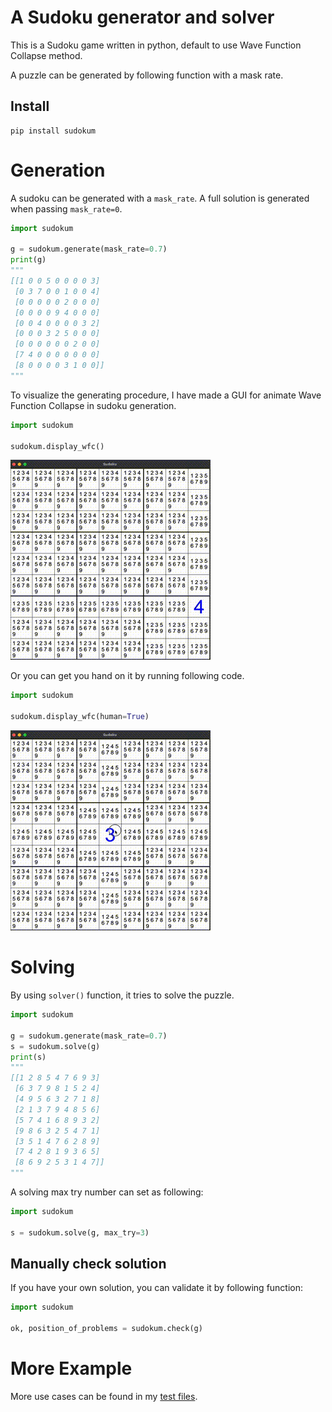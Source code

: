 # A Sudoku generator and solver

This is a Sudoku game written in python, default to use Wave Function Collapse method.

A puzzle can be generated by following function with a mask rate.

## Install

```shell
pip install sudokum
```

# Generation

A sudoku can be generated with a `mask_rate`. A full solution is generated when passing `mask_rate=0`.

```python
import sudokum

g = sudokum.generate(mask_rate=0.7)
print(g)
"""
[[1 0 0 5 0 0 0 0 3]
 [0 3 7 0 0 1 0 0 4]
 [0 0 0 0 0 2 0 0 0]
 [0 0 0 0 9 4 0 0 0]
 [0 0 4 0 0 0 0 3 2]
 [0 0 0 3 2 5 0 0 0]
 [0 0 0 0 0 0 2 0 0]
 [7 4 0 0 0 0 0 0 0]
 [8 0 0 0 0 3 1 0 0]]
"""
```

To visualize the generating procedure, I have made a GUI for animate Wave Function Collapse in sudoku generation.

```python
import sudokum

sudokum.display_wfc()
```

![auto](https://github.com/MorvanZhou/sudoku/raw/main/demo/sudoku_auto.gif)

Or you can get you hand on it by running following code.

```python
import sudokum

sudokum.display_wfc(human=True)
```

![human](https://github.com/MorvanZhou/sudoku/raw/main/demo/sudoku_human.gif)

# Solving

By using `solver()` function, it tries to solve the puzzle.

```python
import sudokum

g = sudokum.generate(mask_rate=0.7)
s = sudokum.solve(g)
print(s)
"""
[[1 2 8 5 4 7 6 9 3]
 [6 3 7 9 8 1 5 2 4]
 [4 9 5 6 3 2 7 1 8]
 [2 1 3 7 9 4 8 5 6]
 [5 7 4 1 6 8 9 3 2]
 [9 8 6 3 2 5 4 7 1]
 [3 5 1 4 7 6 2 8 9]
 [7 4 2 8 1 9 3 6 5]
 [8 6 9 2 5 3 1 4 7]]
"""
```

A solving max try number can set as following:

```python
import sudokum

s = sudokum.solve(g, max_try=3)
```

## Manually check solution

If you have your own solution, you can validate it by following function:

```python
import sudokum

ok, position_of_problems = sudokum.check(g)
```

# More Example

More use cases can be found in my [test files](https://github.com/MorvanZhou/sudoku/tree/main/tests).
